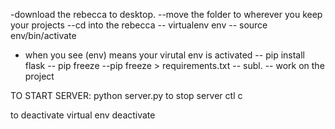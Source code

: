 -download the rebecca to desktop.
--move the folder to wherever you keep your projects
--cd into the rebecca
-- virtualenv env
-- source env/bin/activate
* when you see (env) means your virutal env is activated
-- pip install flask
-- pip freeze
--pip freeze > requirements.txt
-- subl.
-- work on the project


TO START SERVER:
python server.py
to stop server
ctl c

to deactivate virtual env
deactivate
